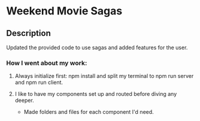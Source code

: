 # Weekend Movie Sagas

## Description

Updated the provided code to use sagas and added features for the user.

### How I went about my work:

1.  Always initialize first:  npm install and split my terminal to npm run server and npm run client.

2.  I like to have my components set up and routed before diving any deeper.

    *   Made folders and files for each component I'd need.
